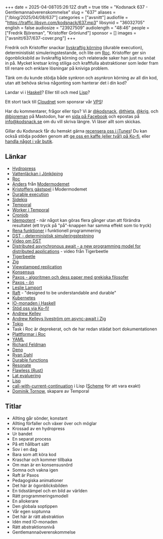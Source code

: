 +++
date = 2025-04-08T05:26:12Z
draft = true
title = "Kodsnack 637 - Gentlemannaöverenskommelse"
slug = "637"
aliases = ["/blog/2025/04/08/637"]
categories = ["avsnitt"]
audiofile = "https://traffic.libsyn.com/kodsnack/637.mp3"
libsynid = "36032705"
english = false
audiosize = "23927509"
audiolength = "48:46"
people = ["Fredrik Björeman", "Kristoffer Grönlund"]
sponsor = []
images = ["avsnitt/637/637-cover.png"]
+++

Fredrik och Kristoffer snackar [livskraftig körning](https://temporal.io/blog/building-reliable-distributed-systems-in-node-js-part-2) (durable execution), deterministiskt simuleringstestande, och lite om [Roc](https://www.roc-lang.org/). Kristoffer ger sin ögonblicksbild av livskraftig körning och relaterade saker han just nu snöat in på. Mycket kretsar kring stiliga och kraftfulla abstraktioner som leder fram till renare och enklare lösningar på kniviga problem.

Tänk om du kunde stödja både synkron och asynkron körning av all din kod, utan att behöva skriva någonting som hanterar det i din kod?

Landar vi i [Haskell](https://en.wikipedia.org/wiki/Haskell)? Eller till och med [Lisp](https://en.wikipedia.org/wiki/Lisp_%28programming_language%29)?

Ett stort tack till [Cloudnet](https://www.cloudnet.se) som sponsrar vår [VPS](https://en.wikipedia.org/wiki/Virtual_private_server)!

Har du kommentarer, frågor eller tips? Vi är [@kodsnack](https://social.podsnack.se/@kodsnack), [@thieta](https://6510.nu/@thieta), [@krig](https://6510.nu/@krig), och [@bjoreman](https://toot.cafe/@bjoreman) på Mastodon, har en [sida på Facebook](https://www.facebook.com/) och epostas på [info@kodsnack.se](mailto:info@kodsnack.se) om du vill skriva längre. Vi läser allt som skickas.

Gillar du Kodsnack får du hemskt gärna [recensera oss i iTunes](https://itunes.apple.com/se/podcast/kodsnack/id561631498?l=en)! Du kan också stödja podden genom att <a href="https://ko-fi.com/kodsnack" rel="payment">ge oss en kaffe (eller två!) på Ko-fi</a>, eller [handla något i vår butik](https://shop.spreadshirt.se/kodsnack/).

## Länkar
* [Hydropress](https://www.dinvvsbutik.se/sv/artiklar/pumpar/trycktankar/index.html)
* [Vattenläckan i Jönköping](https://www.sverigesradio.se/artikel/just-nu-vattenlacka-i-jonkoping)
* [Roc](https://www.roc-lang.org/)
* [Anders](https://arpi.se/anders/) från [Modermodemet](https://modermodemet.se/)
* [Kristoffers gästspel](https://overcast.fm/+ABOKlO1k4Dk) i Modermodemet
* [Durable execution](https://temporal.io/blog/building-reliable-distributed-systems-in-node-js-part-2)
* [Sidekiq](https://sidekiq.org/)
* [Temporal](https://docs.temporal.io/temporal)
* [Worker i Temporal](https://docs.temporal.io/workers)
* [Cronjob](https://en.wikipedia.org/wiki/Cron)
* [Idempotent](https://en.wikipedia.org/wiki/Idempotence) - när något kan göras flera gånger utan att förändra resultatet (ett tryck på "på"-knappen har samma effekt som tio tryck)
* [Rena funktioner](https://en.wikipedia.org/wiki/Pure_function) i funktionell programmering
* [DST - deterministisk simuleringstestning](https://tigerbeetle.com/blog/2023-07-11-we-put-a-distributed-database-in-the-browser/)
* [Video om DST](https://www.youtube.com/watch?v=Vch4BWUVzMM)
* [Distributed asynchronous await - a new programming model for distributed applications](https://youtu.be/hofEKFZtBj8?si=8y5DW_bx-yUGmSpj) - video från Tigerbeetle
* [Tigerbeetle](https://tigerbeetle.com/)
* [Zig](https://ziglang.org/)
* [Viewstamped replication](https://pmg.csail.mit.edu/papers/vr-revisited.pdf)
* [Konsensus](https://en.wikipedia.org/wiki/Consensus_%28computer_science%29)
* [Paxos - algoritmen och dess paper med grekiska filosofer](https://lamport.azurewebsites.net/pubs/lamport-paxos.pdf)
* [Paxos - ön](https://en.wikipedia.org/wiki/Paxos)
* [Leslie Lamport](https://www.lamport.org/)
* [Raft](https://raft.github.io/) - "designed to be understandable and durable"
* [Kubernetes](https://en.wikipedia.org/wiki/Kubernetes)
* [IO-monaden i Haskell](https://en.wikibooks.org/wiki/Haskell/Understanding_monads/IO)
* [Stöd oss via Ko-fi!](https://ko-fi.com/kodsnack)
* [Andrew Kelley](https://andrewkelley.me/)
* [Andrew Kelleys liveström om async-await i Zig](https://www.youtube.com/live/0kUvoU60pbc)
* [Tokio](https://tokio.rs/)
* Task i Roc är deprekerat, och de har redan städat bort dokumentationen
* [Plattformar i Roc](https://www.roc-lang.org/platforms)
* [YAML](https://en.wikipedia.org/wiki/YAML)
* [Richard Feldman](https://github.com/rtfeldman)
* [Deno](https://en.wikipedia.org/wiki/Deno_%28software%29)
* [Ryan Dahl](https://en.wikipedia.org/wiki/Ryan_Dahl)
* [Durable functions](https://learn.microsoft.com/en-us/azure/azure-functions/durable/durable-functions-overview?tabs=in-process%2Cnodejs-v3%2Cv1-model&pivots=csharp)
* [Resonate](https://www.resonatehq.io/)
* [Flawless (Rust)](https://flawless.dev/)
* [Lat evaluering](https://en.wikipedia.org/wiki/Lazy_evaluation)
* [Lisp](https://en.wikipedia.org/wiki/Lisp_%28programming_language%29)
* [call-with-current-continuation](https://en.wikipedia.org/wiki/Call-with-current-continuation) i Lisp ([Scheme](https://en.wikipedia.org/wiki/Scheme_%28programming_language%29) för att vara exakt)
* [Dominik Tornow](https://blog.dtornow.com/), skapare av Temporal

## Titlar
* Allting går sönder, konstant
* Allting förfaller och växer över och möglar
* Krossad av en hydropress
* Ur bandet
* En separat process
* På ett hållbart sätt
* Sov i en dag
* Bara som att köra kod
* Kraschar och kommer tillbaka
* Om man är en konsensusnörd
* Somna och vakna igen
* Raft är Paxos
* Pedagogiska animationer
* Det här är ögonblicksbilden
* En tidsstämpel och en bild av världen
* Rätt programmeringsmodell
* En allokerare
* Den globala soptippen
* Vår egen soptunna
* Det här är rätt abstraktion
* Idén med IO-monaden
* Rätt abstraktionsnivå
* Gentlemannaöverenskommelse